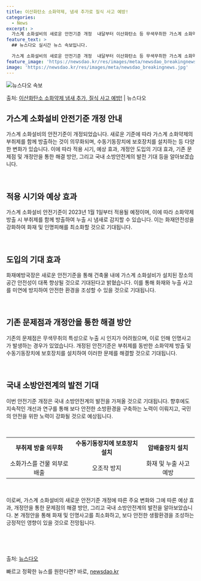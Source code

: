 ```yaml
---
title: 이산화탄소 소화약제, 냄새 추가로 질식 사고 예방!
categories:
  - News
excerpt: >
  가스계 소화설비의 새로운 안전기준 개정  내달부터 이산화탄소 등 무색무취한 가스계 소화약제를 방출할 시 냄새…
feature_text: >
  ## 뉴스다오 실시간 뉴스 속보입니다.

  가스계 소화설비의 새로운 안전기준 개정  내달부터 이산화탄소 등 무색무취한 가스계 소화약제를 방출할 시 냄새…
feature_image: 'https://newsdao.kr/res/images/meta/newsdao_breakingnews.jpg'
image: 'https://newsdao.kr/res/images/meta/newsdao_breakingnews.jpg'
---
```


![뉴스다오 속보](https://newsdao.kr/res/images/meta/newsdao_breakingnews.jpg)

<p>출처: <a href="https://newsdao.kr/4700" rel="dofollow">이산화탄소 소화약제 냄새 추가, 질식 사고 예방!</a> | 뉴스다오</p>

<h2 data-ke-size="size26">가스계 소화설비 안전기준 개정 안내</h2>
가스계 소화설비의 안전기준이 개정되었습니다. 새로운 기준에 따라 가스계 소화약제의 부취제를 함께 방출하는 것이 의무화되며, 수동기동장치에 보호장치를 설치하는 등 다양한 변화가 있습니다. 이에 따라 적용 시기, 예상 효과, 개정안 도입의 기대 효과, 기존 문제점 및 개정안을 통한 해결 방안, 그리고 국내 소방안전계의 발전 기대 등을 알아보겠습니다.

<p data-ke-size="size16">&nbsp;</p>

<h2 data-ke-size="size24">적용 시기와 예상 효과</h2>
가스계 소화설비 안전기준이 2023년 1월 1일부터 적용될 예정이며, 이에 따라 소화약제 방출 시 부취제를 함께 방출하여 누출 시 냄새로 감지할 수 있습니다. 이는 화재안전성을 강화하여 화재 및 인명피해를 최소화할 것으로 기대됩니다.

<p data-ke-size="size16">&nbsp;</p>

<h2 data-ke-size="size24">도입의 기대 효과</h2>
화재예방국장은 새로운 안전기준을 통해 건축물 내에 가스계 소화설비가 설치된 장소의 공간 안전성이 대폭 향상될 것으로 기대된다고 밝혔습니다. 이를 통해 화재와 누출 사고를 미연에 방지하여 안전한 환경을 조성할 수 있을 것으로 기대됩니다.

<p data-ke-size="size16">&nbsp;</p>

<h2 data-ke-size="size24">기존 문제점과 개정안을 통한 해결 방안</h2>
기존의 문제점은 무색무취의 특성으로 누출 시 인지가 어려웠으며, 이로 인해 인명사고가 발생하는 경우가 있었습니다. 개정된 안전기준은 부취제를 동반한 소화약제 방출 및 수동기동장치에 보호장치를 설치하여 이러한 문제를 해결할 것으로 기대됩니다.

<p data-ke-size="size16">&nbsp;</p>

<h2 data-ke-size="size24">국내 소방안전계의 발전 기대</h2>
이번 안전기준 개정은 국내 소방안전계의 발전을 가져올 것으로 기대됩니다. 향후에도 지속적인 개선과 연구를 통해 보다 안전한 소방환경을 구축하는 노력이 이뤄지고, 국민의 안전을 위한 노력이 강화될 것으로 예상됩니다.

<p data-ke-size="size16">&nbsp;</p>

<table>
  <tbody>
    <tr>
      <td style="text-align: center; height: 17px;"><b>부취제 방출 의무화</b></td>
      <td style="text-align: center; height: 17px;"><b>수동기동장치에 보호장치 설치</b></td>
      <td style="text-align: center; height: 17px;"><b>압배출장치 설치</b></td>
    </tr>
    <tr>
      <td style="text-align: center; height: 17px;">소화가스를 건물 외부로 배출</td>
      <td style="text-align: center; height: 17px;">오조작 방지</td>
      <td style="text-align: center; height: 17px;">화재 및 누출 사고 예방</td>
    </tr>
  </tbody>
</table>

<p data-ke-size="size16">&nbsp;</p>

이로써, 가스계 소화설비의 새로운 안전기준 개정에 따른 주요 변화와 그에 따른 예상 효과, 개정안을 통한 문제점의 해결 방안, 그리고 국내 소방안전계의 발전을 알아보았습니다. 본 개정안을 통해 화재 및 인명사고를 최소화하고, 보다 안전한 생활환경을 조성하는 긍정적인 영향이 있을 것으로 전망됩니다.

<p data-ke-size="size16">&nbsp;</p>
<p data-ke-size="size16">&nbsp;</p>

출처: <a href="https://newsdao.kr/4700">뉴스다오</a> 

빠르고 정확한 뉴스를 원한다면? 바로, <a href="https://newsdao.kr" rel="dofollow">newsdao.kr</a>


